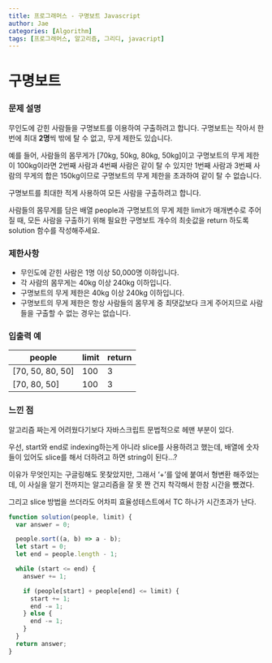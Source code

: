 ```yaml
---
title: 프로그래머스 - 구명보트 Javascript
author: Jae
categories: [Algorithm]
tags: [프로그래머스, 알고리즘, 그리디, javacript]
---
```


# 구명보트

### **문제 설명**

무인도에 갇힌 사람들을 구명보트를 이용하여 구출하려고 합니다. 구명보트는 작아서 한 번에 최대 **2명**씩 밖에 탈 수 없고, 무게 제한도 있습니다.

예를 들어, 사람들의 몸무게가 [70kg, 50kg, 80kg, 50kg]이고 구명보트의 무게 제한이 100kg이라면 2번째 사람과 4번째 사람은 같이 탈 수 있지만 1번째 사람과 3번째 사람의 무게의 합은 150kg이므로 구명보트의 무게 제한을 초과하여 같이 탈 수 없습니다.

구명보트를 최대한 적게 사용하여 모든 사람을 구출하려고 합니다.

사람들의 몸무게를 담은 배열 people과 구명보트의 무게 제한 limit가 매개변수로 주어질 때, 모든 사람을 구출하기 위해 필요한 구명보트 개수의 최솟값을 return 하도록 solution 함수를 작성해주세요.

### 제한사항

- 무인도에 갇힌 사람은 1명 이상 50,000명 이하입니다.
- 각 사람의 몸무게는 40kg 이상 240kg 이하입니다.
- 구명보트의 무게 제한은 40kg 이상 240kg 이하입니다.
- 구명보트의 무게 제한은 항상 사람들의 몸무게 중 최댓값보다 크게 주어지므로 사람들을 구출할 수 없는 경우는 없습니다.

### 입출력 예

| people           | limit | return |
| ---------------- | ----- | ------ |
| [70, 50, 80, 50] | 100   | 3      |
| [70, 80, 50]     | 100   | 3      |

### 느낀 점

알고리즘 짜는게 어려웠다기보다 자바스크립트 문법적으로 헤맨 부분이 있다.

우선, start와 end로 indexing하는게 아니라 slice를 사용하려고 했는데, 배열에 숫자들이 있어도 slice를 해서 더하려고 하면 string이 된다...?

이유가 무엇인지는 구글링해도 못찾았지만, 그래서 ‘+’를 앞에 붙여서 형변환 해주었는데, 이 사실을 알기 전까지는 알고리즘을 잘 못 짠 건지 착각해서 한참 시간을 뺐겼다.

그리고 slice 방법을 쓰더라도 어차피 효율성테스트에서 TC 하나가 시간초과가 난다.

```jsx
function solution(people, limit) {
  var answer = 0;

  people.sort((a, b) => a - b);
  let start = 0;
  let end = people.length - 1;

  while (start <= end) {
    answer += 1;

    if (people[start] + people[end] <= limit) {
      start += 1;
      end -= 1;
    } else {
      end -= 1;
    }
  }
  return answer;
}
```

